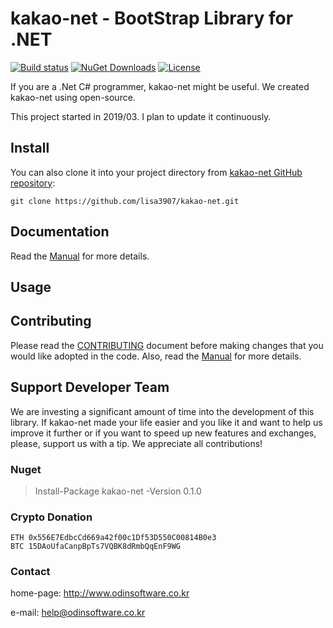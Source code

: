 # kakao-net - BootStrap Library for .NET

[![Build status](https://ci.appveyor.com/api/projects/status/dnp9i3t6sexv9tpa?svg=true)](https://ci.appveyor.com/project/lisa3907/kakao-net)
[![NuGet Downloads](https://img.shields.io/nuget/dt/kakao-net.svg)](https://www.nuget.org/packages/kakao.net)
[![License](https://img.shields.io/github/license/lisa3907/kakao-net.svg)](https://github.com/lisa3907/kakao.net/blob/master/LICENSE)

If you are a .Net C# programmer, kakao-net might be useful. We created kakao-net using open-source.

This project started in 2019/03. I plan to update it continuously.

## Install

You can also clone it into your project directory from [kakao-net GitHub repository](https://github.com/lisa3907/kakao-net):

```shell
git clone https://github.com/lisa3907/kakao-net.git
```


## Documentation

Read the [Manual](https://github.com/lisa3907/kakao-net/wiki) for more details.

## Usage

## Contributing

Please read the [CONTRIBUTING](https://github.com/lisa3907/kakao-net/blob/master/CONTRIBUTING.md) document before making changes that you would like adopted in the code. Also, read the [Manual](https://github.com/lisa3907/kakao-net/wiki) for more details.

## Support Developer Team

We are investing a significant amount of time into the development of this library. If kakao-net made your life easier and you like it and want to help us improve it further or if you want to speed up new features and exchanges, please, support us with a tip. We appreciate all contributions!

### Nuget

 > Install-Package kakao-net -Version 0.1.0

### Crypto Donation

```
ETH 0x556E7EdbcCd669a42f00c1Df53D550C00814B0e3
BTC 15DAoUfaCanpBpTs7VQBK8dRmbQqEnF9WG
```

### Contact

home-page: http://www.odinsoftware.co.kr

e-mail: help@odinsoftware.co.kr